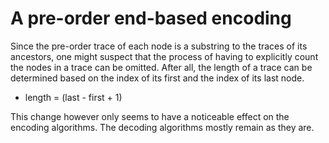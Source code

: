 
<!-- ======================================================================= -->
# A pre-order end-based encoding

Since the pre-order trace of each node is a substring to the traces of its
ancestors, one might suspect that the process of having to explicitly count
the nodes in a trace can be omitted. After all, the length of a trace can
be determined based on the index of its first and the index of its last node.

* length = (last - first + 1)

This change however only seems to have a noticeable effect on the encoding
algorithms. The decoding algorithms mostly remain as they are.

